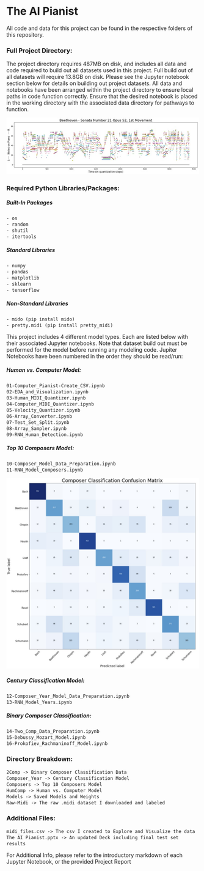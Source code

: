 # The AI Pianist

All code and data for this project can be found in the respective folders of this repository. 

### Full Project Directory:

The project directory requires 487MB on disk, and includes all data and code required to build out all datasets used in this project. Full build out of all datasets will require 13.8GB on disk. Please see the Jupyter notebook section below for details on building out project datasets. All data and notebooks have been arranged within the project directory to ensure local paths in code function correctly. Ensure that the desired notebook is placed in the working directory with the associated data directory for pathways to function.

<img src="Images/Figure%201%20_%20Sample%20Composition%20Plot.jpg" alt="sample" width="1000"/>

### Required Python Libraries/Packages:

##### Built-In Packages

    - os
    - random
    - shutil
    - itertools

##### Standard Libraries

    - numpy
    - pandas
    - matplotlib
    - sklearn
    - tensorflow

##### Non-Standard Libraries

    - mido (pip install mido)
    - pretty.midi (pip install pretty_midi)

This project includes 4 different model types. Each are listed below with their associated Jupyter notebooks. Note that dataset build out must be performed for the model before running any modeling code. Jupiter Notebooks have been numbered in the order they should be read/run:

##### Human vs. Computer Model:

    01-Computer_Pianist-Create_CSV.ipynb
    02-EDA_and_Visualization.ipynb
    03-Human_MIDI_Quantizer.ipynb
    04-Computer_MIDI_Quantizer.ipynb
    05-Velocity_Quantizer.ipynb
    06-Array_Converter.ipynb
    07-Test_Set_Split.ipynb
    08-Array_Sampler.ipynb
    09-RNN_Human_Detection.ipynb

##### Top 10 Composers Model:

    10-Composer_Model_Data_Preparation.ipynb
    11-RNN_Model_Composers.ipynb
    
<img src="Images/10%20Class%20Confusion%20Matrix.jpg" alt="results" width="600"/>

##### Century Classification Model:

    12-Composer_Year_Model_Data_Preparation.ipynb
    13-RNN_Model_Years.ipynb

##### Binary Composer Classification:

    14-Two_Comp_Data_Preparation.ipynb
    15-Debussy_Mozart_Model.ipynb
    16-Prokofiev_Rachmaninoff_Model.ipynb

### Directory Breakdown:

    2Comp -> Binary Composer Classification Data
    Composer_Year -> Century Classification Model
    Composers -> Top 10 Composers Model
    HumComp -> Human vs. Computer Model
    Models -> Saved Models and Weights
    Raw-Midi -> The raw .midi dataset I downloaded and labeled

### Additional Files:

    midi_files.csv -> The csv I created to Explore and Visualize the data
    The AI Pianist.pptx -> An updated Deck including final test set results

For Additional Info, please refer to the introductory markdown of each Jupyter Notebook, or the provided Project Report
